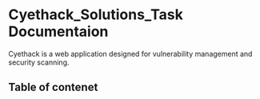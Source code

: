 # Cyethack_Solutions_Task Documentaion
<p>Cyethack is a web application designed for vulnerability management and security scanning.</p>

<h2>Table of contenet</h3>

